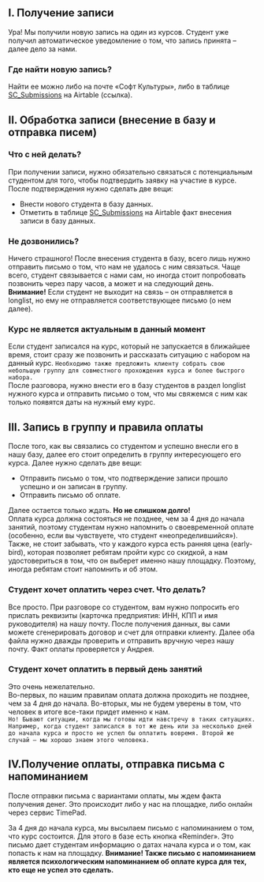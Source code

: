 ## I. Получение записи

Ура! Мы получили новую запись на один из курсов. Студент уже получил автоматическое уведомление о том, что запись принята – далее дело за нами. 

### Где найти новую запись?
Найти ее можно либо на почте «Софт Культуры», либо в таблице [SC_Submissions](https://airtable.com/tblaKX0UQqIOpsZbV) на Airtable (ссылка). 

## II. Обработка записи (внесение в базу и отправка писем)

### Что с ней делать?
При получении записи, нужно обязательно связаться с потенциальным студентом для того, чтобы подтвердить заявку на участие в курсе.   
После подтверждения нужно сделать две вещи: 
* Внести нового студента в базу данных. 
* Отметить в таблице [SC_Submissions](https://airtable.com/tblaKX0UQqIOpsZbV) на Airtable факт внесения записи в базу данных. 

### Не дозвонились? 
Ничего страшного! После внесения студента в базу, всего лишь нужно отправить письмо о том, что нам не удалось с ним связаться. Чаще всего, студент связывается с нами сам, но иногда стоит попробовать позвонить через пару часов, а может и на следующий день.   
**Внимание!** Если студент не выходит на связь – он отправляется в longlist, но ему не отправляется соответствующее письмо (о нем далее). 

### Курс не является актуальным в данный момент
Если студент записался на курс, который не запускается в ближайшее время, стоит сразу же позвонить и рассказать ситуацию с набором на данный курс. `Необходимо также предложить клиенту собрать свою небольшую группу для совместного прохождения курса и более быстрого набора.`  
После разговора, нужно внести его в базу студентов в раздел longlist нужного курса и отправить письмо о том, что мы свяжемся с ним как только появятся даты на нужный ему курс. 

## III. Запись в группу и правила оплаты

После того, как вы связались со студентом и успешно внесли его в нашу базу, далее его стоит определить в группу интересующего его курса. Далее нужно сделать две вещи: 
* Отправить письмо о том, что подтверждение записи прошло успешно и он записан в группу. 
* Отправить письмо об оплате. 

Далее остается только ждать. **Но не слишком долго!**    
Оплата курса должна состояться не позднее, чем за 4 дня до начала занятий, поэтому студентам нужно напомнить о своевременной оплате (особенно, если вы чувствуете, что студент «неопределившийся»).   
Также, не стоит забывать, что у каждого курса есть ранняя цена (early-bird), которая позволяет ребятам пройти курс со скидкой, а нам удостовериться в том, что он выберет именно нашу площадку. Поэтому, иногда ребятам стоит напомнить и об этом. 

### Студент хочет оплатить через счет. Что делать?
Все просто. При разговоре со студентом, вам нужно попросить его прислать реквизиты (карточка предприятия: ИНН, КПП и имя руководителя) на нашу почту.
После получения данных, вы сами можете сгенерировать договор и счет для отправки клиенту. Далее оба файла нужно дважды проверить и отправить вручную через нашу почту. Факт оплаты проверяется у Андрея.

### Студент хочет оплатить в первый день занятий
Это очень нежелательно.    
Во-первых, по нашим правилам оплата должна проходить не позднее, чем за 4 дня до начала. Во-вторых, мы не будем уверены в том, что человек в итоге все-таки придет именно к нам.    
`Но! Бывают ситуации, когда мы готовы идти навстречу в таких ситуациях. Например, когда студент записался в тот же день или за несколько дней до начала курса и просто не успел бы оплатить вовремя. Второй же случай – мы хорошо знаем этого человека.`

## IV.Получение оплаты, отправка письма с напоминанием

После отправки письма с вариантами оплаты, мы ждем факта получения денег. Это происходит либо у нас на площадке, либо онлайн через сервис TimePad.   

За 4 дня до начала курса, мы высылаем письмо с напоминанием о том, что курс состоится. Для этого в базе есть кнопка «Reminder».  Это письмо дает студентам информацию о датах начала курса и о том, как попасть к нам на площадку. 
**Внимание! Также письмо с напоминанием является психологическим напоминанием об оплате курса для тех, кто еще не успел это сделать.**
